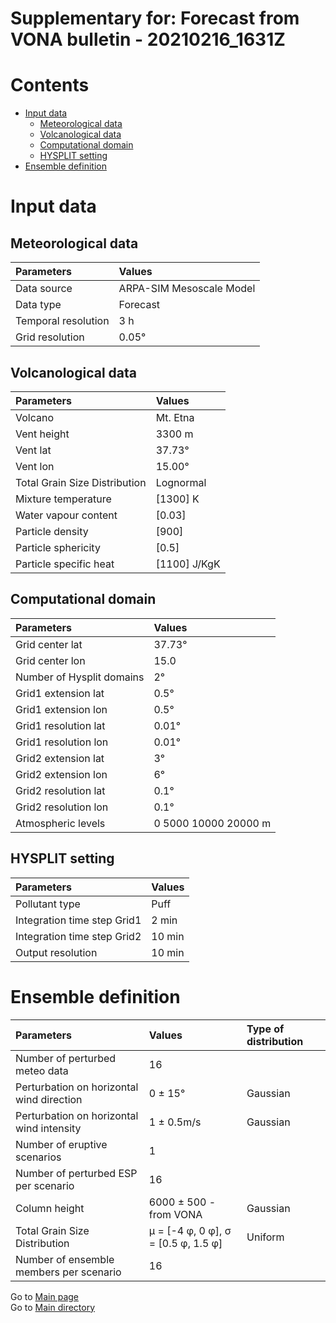 
Supplementary for: Forecast from VONA bulletin - 20210216_1631Z
===============================================================

Contents
========

* [Input data](#input-data)
	* [Meteorological data](#meteorological-data)
	* [Volcanological data](#volcanological-data)
	* [Computational domain](#computational-domain)
	* [HYSPLIT setting](#hysplit-setting)
* [Ensemble definition](#ensemble-definition)

# Input data

## Meteorological data
  

|Parameters|Values|
| :--- | :--- |
|Data source|ARPA-SIM Mesoscale Model|
|Data type|Forecast|
|Temporal resolution|3 h|
|Grid resolution|0.05°|

## Volcanological data
  

|Parameters|Values|
| :--- | :--- |
|Volcano|Mt. Etna|
|Vent height|3300 m|
|Vent lat|37.73°|
|Vent lon|15.00°|
|Total Grain Size Distribution|Lognormal|
|Mixture temperature|[1300] K|
|Water vapour content|[0.03]|
|Particle density|[900]|
|Particle sphericity|[0.5]|
|Particle specific heat|[1100] J/KgK|

## Computational domain
  

|Parameters|Values|
| :--- | :--- |
|Grid center lat|37.73°|
|Grid center lon|15.0|
|Number of Hysplit domains|2°|
|Grid1 extension lat|0.5°|
|Grid1 extension lon|0.5°|
|Grid1 resolution lat|0.01°|
|Grid1 resolution lon|0.01°|
|Grid2 extension lat|3°|
|Grid2 extension lon|6°|
|Grid2 resolution lat|0.1°|
|Grid2 resolution lon|0.1°|
|Atmospheric levels|0 5000 10000 20000 m|

## HYSPLIT setting
  

|Parameters|Values|
| :--- | :--- |
|Pollutant type|Puff|
|Integration time step Grid1|2 min|
|Integration time step Grid2|10 min|
|Output resolution|10 min|

# Ensemble definition
  

|Parameters|Values|Type of distribution|
| :--- | :--- | :--- |
|Number of perturbed meteo data|16||
|Perturbation on horizontal wind direction |0 ± 15°|Gaussian|
|Perturbation on horizontal wind intensity|1 ± 0.5m/s|Gaussian|
|Number of eruptive scenarios|1||
|Number of perturbed ESP per scenario|16||
|Column height|6000 ± 500 - from VONA|Gaussian|
|Total Grain Size Distribution|μ = [-4 φ, 0 φ], σ = [0.5 φ, 1.5 φ]|Uniform|
|Number of ensemble members per scenario|16||
  
Go to [Main page](https://github.com/federicapardini/Real_time_ash_forecast/tree/main/FORECAST_RESULTS/20210216_1631Z)  
Go to [Main directory](https://github.com/federicapardini/Real_time_ash_forecast)